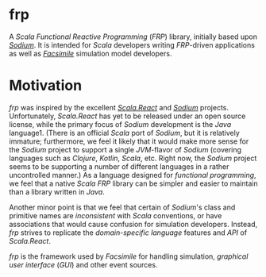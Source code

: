 # frp

A _Scala Functional Reactive Programming_ (_FRP_) library, initially based upon
_[Sodium](https://github.com/SodiumFRP/sodium)_. It is intended for _Scala_ developers writing _FRP_-driven applications
as well as _[Facsimile](http://facsim.org/)_ simulation model developers.

# Motivation

_frp_ was inspired by the excellent _[Scala.React](https://github.com/ingoem/scala-react)_ and
_[Sodium](https://github.com/SodiumFRP/sodium)_ projects. Unfortunately, _Scala.React_ has yet to be released under an
open source license, while the primary focus of _Sodium_ development is the _Java_ language1. (There is an official
_Scala_ port of _Sodium_, but it is relatively immature; furthermore, we feel it likely that it would make more sense
for the _Sodium_ project to support a single _JVM_-flavor of _Sodium_ (covering languages such as _Clojure_, _Kotlin_,
_Scala_, etc. Right now, the _Sodium_ project seems to be supporting a number of different languages in a rather
uncontrolled manner.) As a language designed for _functional programming_, we feel that a native _Scala FRP_ library
can be simpler and easier to maintain than a library written in _Java_.

Another minor point is that we feel that certain of _Sodium_'s class and primitive names are _inconsistent_ with _Scala_
conventions, or have associations that would cause confusion for simulation developers. Instead, _frp_ strives to
replicate the _domain-specific language_ features and _API_ of _Scala.React_.

_frp_ is the framework used by _Facsimile_ for handling simulation, _graphical user interface_ (_GUI_) and other event
sources.